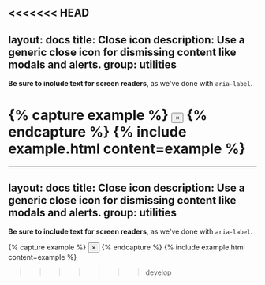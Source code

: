 <<<<<<< HEAD
---
layout: docs
title: Close icon
description: Use a generic close icon for dismissing content like modals and alerts.
group: utilities
---

**Be sure to include text for screen readers**, as we've done with `aria-label`.

{% capture example %}
<button type="button" class="close" aria-label="Close">
  <span aria-hidden="true">&times;</span>
</button>
{% endcapture %}
{% include example.html content=example %}
=======
---
layout: docs
title: Close icon
description: Use a generic close icon for dismissing content like modals and alerts.
group: utilities
---

**Be sure to include text for screen readers**, as we've done with `aria-label`.

{% capture example %}
<button type="button" class="close" aria-label="Close">
  <span aria-hidden="true">&times;</span>
</button>
{% endcapture %}
{% include example.html content=example %}
>>>>>>> develop

